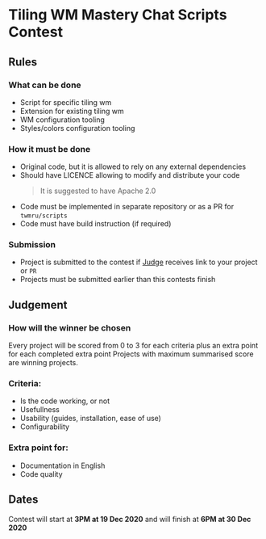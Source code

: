 # Tiling WM Mastery Chat Scripts Contest

## Rules

### What can be done

* Script for specific tiling wm
* Extension for existing tiling wm
* WM configuration tooling
* Styles/colors configuration tooling

### How it must be done

* Original code, but it is allowed to rely on any external dependencies
* Should have LICENCE allowing to modify and distribute your code
  > It is suggested to have Apache 2.0
* Code must be implemented in separate repository or as a PR for `twmru/scripts`
* Code must have build instruction (if required)

### Submission

* Project is submitted to the contest if [Judge](https://t.me/lamalove) receives link to your project or `PR`
* Projects must be submitted earlier than this contests finish

## Judgement

### How will the winner be chosen

Every project will be scored from 0 to 3 for each criteria
plus an extra point for each completed extra point
Projects with maximum summarised score are winning projects.

### Criteria:

* Is the code working, or not
* Usefullness
* Usability (guides, installation, ease of use)
* Configurability

### Extra point for:

* Documentation in English
* Code quality

## Dates

Contest will start at **3PM at 19 Dec 2020** and will finish at **6PM at 30 Dec 2020**
